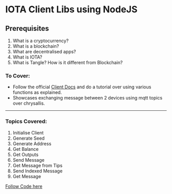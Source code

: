 # IOTA Client Libs using NodeJS

## Prerequisites

1. What is a cryptocurrency?
2. What is a blockchain?
3. What are decentralised apps?
4. What is IOTA?
4. What is Tangle? How is it different from Blockchain?


### To Cover:

- Follow the official [Client Docs](https://client-lib.docs.iota.org/docs/libraries/nodejs/examples) and do a tutorial over using various functions as explained.
- Showcases exchanging message between 2 devices using mqtt topics over chrysallis.


---
### Topics Covered:
1. Initialise Client
2. Generate Seed
3. Generate Address
4. Get Balance
5. Get Outputs
6. Send Message
7. Get Message from Tips
8. Send Indexed Message
9. Get Message

[Follow Code here](https://github.com/anistark/iota-dev-series/tree/master/client-libs/js)
